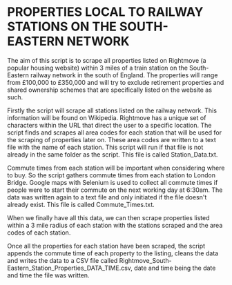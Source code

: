 # PROPERTIES LOCAL TO RAILWAY STATIONS ON THE SOUTH-EASTERN NETWORK

The aim of this script is to scrape all properties listed on Rightmove (a popular housing website) within 3 miles of a 
train station on the South-Eastern railway network in the south of England. The properties will range from £100,000 to £350,000 and will try to
exclude retirement properties and shared ownership schemes that are specifically listed on the website as such.

Firstly the script will scrape all stations listed on the railway network. This information will be found on Wikipedia.
Rightmove has a unique set of characters within the URL that direct the user to a specific location. The script finds and scrapes all
area codes for each station that will be used for the scraping of properties later on. These area codes are written to a text file with the
name of each station. This script will run if that file is not already in the same folder as the script.
This file is called Station_Data.txt.

Commute times from each station will be important when considering where to buy. So the script gathers commute times from each station to
London Bridge. Google maps with Selenium is used to collect all commute times if people were to start their commute on the next working day
at 6:30am. The data was written again to a text file and only initiated if the file doesn't already exist.
This file is called Commute_Times.txt.

When we finally have all this data, we can then scrape properties listed within a 3 mile radius of each station with the stations scraped and
the area codes of each station.

Once all the properties for each station have been scraped, the script appends the commute time of each property to the listing, cleans the data
and writes the data to a CSV file called Rightmove_South-Eastern_Station_Properties_DATA_TIME.csv, date and time being the date and time the file
was written.
